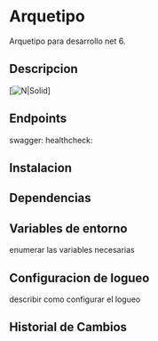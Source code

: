 # Arquetipo
Arquetipo para desarrollo net 6.
## Descripcion
[![N|Solid](https://vectorseek.com/wp-content/uploads/2023/10/Banco-Columbia-S.A.-Logo-Vector.svg-.png)]
## Endpoints
swagger:
healthcheck:
## Instalacion

## Dependencias

## Variables de entorno
enumerar las variables necesarias
## Configuracion de logueo
describir como configurar el logueo

## Historial de Cambios
